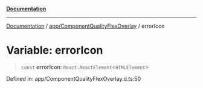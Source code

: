[**Documentation**](../../../index.md)

***

[Documentation](../../../index.md) / [app/ComponentQualityFlexOverlay](../index.md) / errorIcon

# Variable: errorIcon

> `const` **errorIcon**: `React.ReactElement`\<`HTMLElement`\>

Defined in: app/ComponentQualityFlexOverlay.d.ts:50
